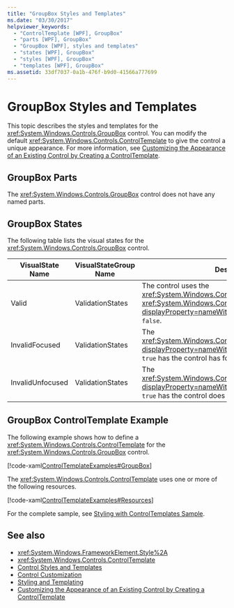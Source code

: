 ```yaml
---
title: "GroupBox Styles and Templates"
ms.date: "03/30/2017"
helpviewer_keywords: 
  - "ControlTemplate [WPF], GroupBox"
  - "parts [WPF], GroupBox"
  - "GroupBox [WPF], styles and templates"
  - "states [WPF], GroupBox"
  - "styles [WPF], GroupBox"
  - "templates [WPF], GroupBox"
ms.assetid: 33df7037-0a1b-476f-b9d0-41566a777699
---
```

# GroupBox Styles and Templates
<a name="introduction"></a> This topic describes the styles and templates for the <xref:System.Windows.Controls.GroupBox> control. You can modify the default <xref:System.Windows.Controls.ControlTemplate> to give the control a unique appearance. For more information, see [Customizing the Appearance of an Existing Control by Creating a ControlTemplate](../../../../docs/framework/wpf/controls/customizing-the-appearance-of-an-existing-control.md).  
  
<a name="groupbox_parts"></a>   
## GroupBox Parts  
 The <xref:System.Windows.Controls.GroupBox> control does not have any named parts.  
  
<a name="groupbox_states"></a>   
## GroupBox States  
 The following table lists the visual states for the <xref:System.Windows.Controls.GroupBox> control.  
  
|VisualState Name|VisualStateGroup Name|Description|  
|-|-|-|  
|Valid|ValidationStates|The control uses the <xref:System.Windows.Controls.Validation> class and the <xref:System.Windows.Controls.Validation.HasError%2A?displayProperty=nameWithType> attached property is `false`.|  
|InvalidFocused|ValidationStates|The <xref:System.Windows.Controls.Validation.HasError%2A?displayProperty=nameWithType> attached property is `true` has the control has focus.|  
|InvalidUnfocused|ValidationStates|The <xref:System.Windows.Controls.Validation.HasError%2A?displayProperty=nameWithType> attached property is `true` has the control does not have focus.|  
  
<a name="groupbox_controltemplate_example"></a>   
## GroupBox ControlTemplate Example  
 The following example shows how to define a <xref:System.Windows.Controls.ControlTemplate> for the <xref:System.Windows.Controls.GroupBox> control.  
  
 [!code-xaml[ControlTemplateExamples#GroupBox](../../../../samples/snippets/csharp/VS_Snippets_Wpf/ControlTemplateExamples/CS/resources/groupbox.xaml#groupbox)]  
  
 The <xref:System.Windows.Controls.ControlTemplate> uses one or more of the following resources.  
  
 [!code-xaml[ControlTemplateExamples#Resources](../../../../samples/snippets/csharp/VS_Snippets_Wpf/ControlTemplateExamples/CS/resources/shared.xaml#resources)]  
  
 For the complete sample, see [Styling with ControlTemplates Sample](https://github.com/Microsoft/WPF-Samples/tree/master/Styles%20&%20Templates/IntroToStylingAndTemplating).  
  
## See also
- <xref:System.Windows.FrameworkElement.Style%2A>
- <xref:System.Windows.Controls.ControlTemplate>
- [Control Styles and Templates](../../../../docs/framework/wpf/controls/control-styles-and-templates.md)
- [Control Customization](../../../../docs/framework/wpf/controls/control-customization.md)
- [Styling and Templating](../../../../docs/framework/wpf/controls/styling-and-templating.md)
- [Customizing the Appearance of an Existing Control by Creating a ControlTemplate](../../../../docs/framework/wpf/controls/customizing-the-appearance-of-an-existing-control.md)
